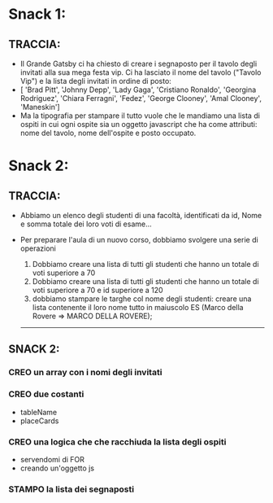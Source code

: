 # Snack 1:
## TRACCIA:
- Il Grande Gatsby ci ha chiesto di creare i segnaposto per il tavolo degli invitati alla sua mega festa vip. Ci ha lasciato il nome del tavolo ("Tavolo Vip") e la lista degli invitati in ordine di posto:
- [ 'Brad Pitt', 'Johnny Depp', 'Lady Gaga', 'Cristiano Ronaldo', 'Georgina Rodriguez', 'Chiara Ferragni', 'Fedez', 'George Clooney', 'Amal Clooney', 'Maneskin']
- Ma la tipografia per stampare il tutto vuole che le mandiamo una lista di ospiti in cui ogni ospite sia un oggetto javascript che ha come attributi: nome del tavolo, nome dell'ospite e posto occupato.

# Snack 2:
## TRACCIA:
- Abbiamo un elenco degli studenti di una facoltà, identificati da id, Nome e somma totale dei loro voti di esame...
- Per preparare l'aula di un nuovo corso, dobbiamo svolgere una serie di operazioni
    1. Dobbiamo creare una lista di tutti gli studenti che hanno un totale di voti superiore a 70
    2. Dobbiamo creare una lista di tutti gli studenti che hanno un totale di voti superiore a 70 e id superiore a 120
    3. dobbiamo stampare le targhe col nome degli studenti: creare una lista contenente il loro nome tutto in maiuscolo ES (Marco della Rovere => MARCO DELLA ROVERE);

    <hr>

## SNACK 2:
### CREO un array con i nomi degli invitati
### CREO due costanti
- tableName
- placeCards
### CREO una logica che che racchiuda la lista degli ospiti
- servendomi di FOR
- creando un'oggetto js
### STAMPO la lista dei segnaposti